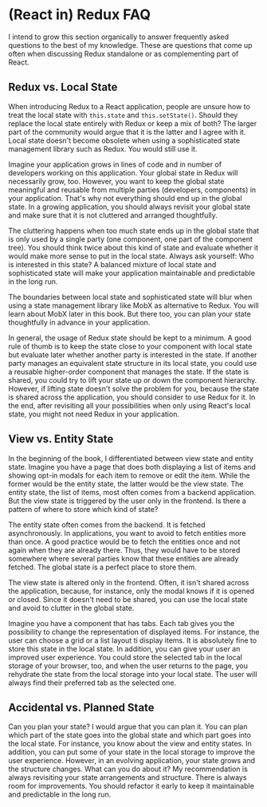 # (React in) Redux FAQ

I intend to grow this section organically to answer frequently asked questions to the best of my knowledge. These are questions that come up often when discussing Redux standalone or as complementing part of React.

## Redux vs. Local State

When introducing Redux to a React application, people are unsure how to treat the local state with `this.state` and `this.setState()`. Should they replace the local state entirely with Redux or keep a mix of both? The larger part of the community would argue that it is the latter and I agree with it. Local state doesn't become obsolete when using a sophisticated state management library such as Redux. You would still use it.

Imagine your application grows in lines of code and in number of developers working on this application. Your global state in Redux will necessarily grow, too. However, you want to keep the global state meaningful and reusable from multiple parties (developers, components) in your application. That's why not everything should end up in the global state. In a growing application, you should always revisit your global state and make sure that it is not cluttered and arranged thoughtfully.

The cluttering happens when too much state ends up in the global state that is only used by a single party (one component, one part of the component tree). You should think twice about this kind of state and evaluate whether it would make more sense to put in the local state. Always ask yourself: Who is interested in this state? A balanced mixture of local state and sophisticated state will make your application maintainable and predictable in the long run.

The boundaries between local state and sophisticated state will blur when using a state management library like MobX as alternative to Redux. You will learn about MobX later in this book. But there too, you can plan your state thoughtfully in advance in your application.

In general, the usage of Redux state should be kept to a minimum. A good rule of thumb is to keep the state close to your component with local state but evaluate later whether another party is interested in the state. If another party manages an equivalent state structure in its local state, you could use a reusable higher-order component that manages the state. If the state is shared, you could try to lift your state up or down the component hierarchy. However, if lifting state doesn't solve the problem for you, because the state is shared across the application, you should consider to use Redux for it. In the end, after revisiting all your possibilities when only using React's local state, you might not need Redux in your application.

## View vs. Entity State

In the beginning of the book, I differentiated between view state and entity state. Imagine you have a page that does both displaying a list of items and showing opt-in modals for each item to remove or edit the item. While the former would be the entity state, the latter would be the view state. The entity state, the list of items, most often comes from a backend application. But the view state is triggered by the user only in the frontend. Is there a pattern of where to store which kind of state?

The entity state often comes from the backend. It is fetched asynchronously. In applications, you want to avoid to fetch entities more than once. A good practice would be to fetch the entities once and not again when they are already there. Thus, they would have to be stored somewhere where several parties know that these entities are already fetched. The global state is a perfect place to store them.

The view state is altered only in the frontend. Often, it isn't shared across the application, because, for instance, only the modal knows if it is opened or closed. Since it doesn't need to be shared, you can use the local state and avoid to clutter in the global state.

Imagine you have a component that has tabs. Each tab gives you the possibility to change the representation of displayed items. For instance, the user can choose a grid or a list layout ti display items. It is absolutely fine to store this state in the local state. In addition, you can give your user an improved user experience. You could store the selected tab in the local storage of your browser, too, and when the user returns to the page, you rehydrate the state from the local storage into your local state. The user will always find their preferred tab as the selected one.

## Accidental vs. Planned State

Can you plan your state? I would argue that you can plan it. You can plan which part of the state goes into the global state and which part goes into the local state. For instance, you know about the view and entity states. In addition, you can put some of your state in the local storage to improve the user experience. However, in an evolving application, your state grows and the structure changes. What can you do about it? My recommendation is always revisiting your state arrangements and structure. There is always room for improvements. You should refactor it early to keep it maintainable and predictable in the long run.
